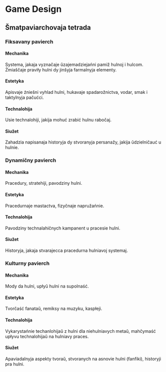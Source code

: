 # Game Design
## Šmatpaviarchovaja tetrada
### Fiksavany pavierch
#### Mechanika
Systema, jakaja vyznačaje ŭzajemadziejańni pamiž hulnoj i hulcom. Źmiaščaje praviły hulni dy jinšyja farmalnyja elementy.
#### Estetyka
Apisvaje źniešni vyhlad hulni, hukavaje spadarožnictva, vodar, smak i taktylnyja pačućci.
#### Technalohija
Usie technalohiji, jakija mohuć zrabić hulnu rabočaj.
#### Siužet
Zahadzia napisanaja historyja dy stvoranyja persanažy, jakija ŭdzielničauć u hulnie.
### Dynamičny pavierch
#### Mechanika
Pracedury, stratehiji, pavodziny hulni.
#### Estetyka
Pracedurnaje mastactva, fizyčnaje napružańnie.
#### Technalohija
Pavodziny technalahičnych kampanent u pracesie hulni.
#### Siužet
Historyja, jakaja stvarajecca pracedurna hulniavoj systemaj.
### Kulturny pavierch
#### Mechanika
Mody da hulni, upłyŭ hulni na supolnaść.
#### Estetyka
Tvorčaść fanataŭ, remiksy na muzyku, kaspłeji.
#### Technalohija
Vykarystańnie techanlohijaŭ z hulni dla niehulniavych metaŭ, mahčymaść upłyvu technalohijaŭ na hulniavy praces.
#### Siužet
Apaviadalnyja aspekty tvoraŭ, stvoranych na asnovie hulni (fanfiki), historyji pra hulni.